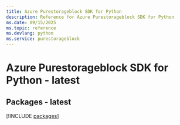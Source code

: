 ```yaml
---
title: Azure Purestorageblock SDK for Python
description: Reference for Azure Purestorageblock SDK for Python
ms.date: 09/15/2025
ms.topic: reference
ms.devlang: python
ms.service: purestorageblock
---
```

# Azure Purestorageblock SDK for Python - latest
## Packages - latest
[!INCLUDE [packages](purestorageblock-index.md)]